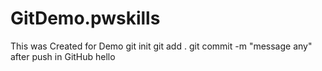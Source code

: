 # GitDemo.pwskills
This was Created for Demo
git init
git add .
git commit -m "message any"
after push in GitHub 
hello
